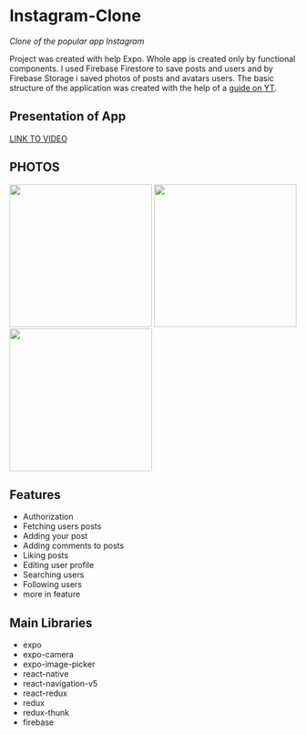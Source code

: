 # Instagram-Clone
_Clone of the popular app Instagram_

Project was created with help Expo. Whole app is created only by functional components. I used Firebase Firestore to save posts and users and by Firebase Storage i saved photos of posts and avatars users. The basic structure of the application was created with the help of a [guide on YT](https://www.youtube.com/watch?v=5S9HM6pprZo&list=PLxabZQCAe5fgatwOQny9wKJVs4YD6xkf1&index=2).

## Presentation of App
<a href="https://youtu.be/-dNF0C12u38" target="_blank">LINK TO VIDEO</a>

## PHOTOS


<p float="left">
<img src="https://user-images.githubusercontent.com/35461058/134734684-6263e6f1-a73f-4cf4-9847-7eab9b96e425.jpg"  width="250"/>
<img src="https://user-images.githubusercontent.com/35461058/134734977-be904726-f6d0-4b46-aeda-5000be8c8eea.jpg"  width="250"/>
<img src="https://user-images.githubusercontent.com/35461058/134735041-84271713-edb5-46c8-80cc-ff4c4c21cdd4.jpg"  width="250"/>
</p>


## Features

- Authorization
- Fetching users posts
- Adding your post
- Adding comments to posts
- Liking posts
- Editing user profile
- Searching users
- Following users
- more in feature

## Main Libraries

- expo
- expo-camera
- expo-image-picker
- react-native
- react-navigation-v5
- react-redux
- redux
- redux-thunk
- firebase
